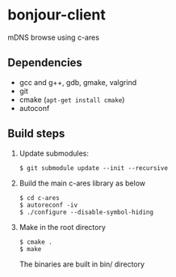 # bonjour-client
mDNS browse using c-ares

## Dependencies

 - gcc and g++, gdb, gmake, valgrind
 - git
 - cmake (`apt-get install cmake`)
 - autoconf

## Build steps

1. Update submodules: 
   
   ```
   $ git submodule update --init --recursive
   ```

2. Build the main c-ares library as below

   ```
   $ cd c-ares
   $ autoreconf -iv
   $ ./configure --disable-symbol-hiding
   ```
3. Make in the root directory

   ```
   $ cmake .
   $ make 
   ```
   The binaries are built in bin/ directory
